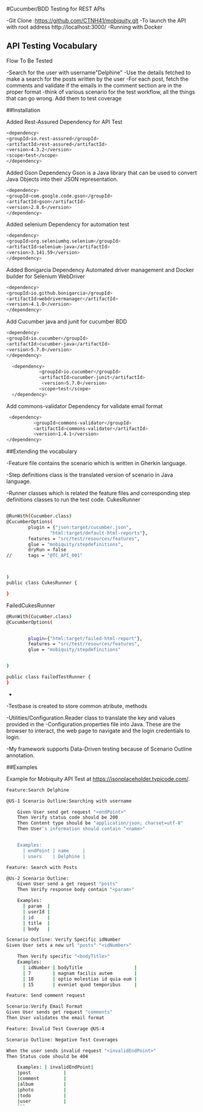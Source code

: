 #Cucumber/BDD Testing for REST APIs

-Git Clone :https://github.com/CTNH41/mobiquity.git
-To launch the API with root address http://localhost:3000/
-Running with Docker

## API Testing Vocabulary
Flow To Be Tested

-Search for the user with username"Delphine"
-Use the details fetched to make a search for the posts written by the user
-For each post, fetch the comments and validate if the emails in the comment section are in the proper format
-think of various scenario for the test workflow, all the things that can go wrong.
Add them to test coverage


##Installation

Added Rest-Assured Dependency for API Test
```bash
<dependency>
<groupId>io.rest-assured</groupId>
<artifactId>rest-assured</artifactId>
<version>4.3.2</version>
<scope>test</scope>
</dependency>
```
Added Gson Dependency Gson is a Java library that can be used to convert Java Objects into their JSON representation.
```bash
<dependency>
<groupId>com.google.code.gson</groupId>
<artifactId>gson</artifactId>
<version>2.8.6</version>
</dependency>
```

Added selenium Dependency for automation test
```bash
<dependency>
<groupId>org.seleniumhq.selenium</groupId>
<artifactId>selenium-java</artifactId>
<version>3.141.59</version>
</dependency>
```

Added Bonigarcia Dependency Automated driver management and Docker builder for Selenium WebDriver
```bash
<dependency>
<groupId>io.github.bonigarcia</groupId>
<artifactId>webdrivermanager</artifactId>
<version>4.1.0</version>
</dependency>
```
Add Cucumber java and junit for cucumber BDD
```bash
<dependency>
<groupId>io.cucumber</groupId>
<artifactId>cucumber-java</artifactId>
<version>5.7.0</version>
</dependency>

  <dependency>
            <groupId>io.cucumber</groupId>
            <artifactId>cucumber-junit</artifactId>
             <version>5.7.0</version>
            <scope>test</scope>
  </dependency>
  ```

Add commons-validator Dependency for validate email format
  ```bash
   <dependency>
            <groupId>commons-validator</groupId>
            <artifactId>commons-validator</artifactId>
            <version>1.4.1</version>
</dependency>
```

##Extending the vocabulary

-Feature file contains the scenario which is written in Gherkin language.

-Step definitions class is the translated version of scenario in Java language.

-Runner classes which is related the feature files and corresponding step definitions classes to run the test code.
CukesRunner
```bash

@RunWith(Cucumber.class)
@CucumberOptions(
        plugin = {"json:target/cucumber.json",
                "html:target/default-html-reports"},
        features = "src/test/resources/features",
        glue = "mobiquity/stepdefinitions",
        dryRun = false
//      tags = "@TC_API_001"



)
public class CukesRunner {

}
```
FailedCukesRunner
```bash
@RunWith(Cucumber.class)
@CucumberOptions(


        plugin={"html:target/failed-html-report"},
        features = "src/test/resources/features",
        glue = "mobiquity/stepdefinitions"


)

public class FailedTestRunner {
}
```
-

-Testbase is created to store common atribute, methods

-Utilities/Configuration.Reader class to translate the key and values provided in the
-Configuration.properties file into Java. These are the browser to interact, the web page to navigate and the login credentials to login.

-My framework supports Data-Driven testing because of Scenario Outline annotation.






##Examples

Example for Mobiquity API Test at https://jsonplaceholder.typicode.com/.

```bash
Feature:Search Delphine

@US-1 Scenario Outline:Searching with username

    Given User send get request "<endPoint>"
    Then Verify status code should be 200
    Then Content type should be "application/json; charset=utf-8"
    Then User's information should contain "<name>"


    Examples:
      | endPoint | name     |
      | users    | Delphine |

```
```bash
Feature: Search with Posts

@Us-2 Scenario Outline:
    Given User send a get request "posts"
    Then Verify response body contain "<param>"

    Examples:
      | param  |
      | userId |
      | id     |
      | title  |
      | body   |

Scenario Outline: Verify Specific idNumber 
Given User sets a new url "posts" "<idNumber>"

    Then Verify specific "<bodyTitle>"
    Examples:
      | idNumber | bodyTitle                   |
      | 7        | magnam facilis autem        |
      | 10       | optio molestias id quia eum |
      | 15       | eveniet quod temporibus     |
```
```bash
Feature: Send comment request

Scenario:Verify Email Format 
Given User sends get request "comments"
Then User validates the email format

```

```bash
Feature: Invalid Test Coverage @US-4 

Scenario Outline: Negative Test Coverages 

When the user sends invalid request "<invalidEndPoint>"
Then Status code should be 404

    Examples: | invalidEndPoint|
    |post            |
    |comment         |
    |album           |
    |photo           |
    |todo            |
    |user            |
    ```
```




































